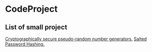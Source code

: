 # CodeProject



## List of small project
<a href="https://github.com/newoviy/CodeProject/tree/main/RandomNumber">Cryptographically secure pseudo-random number generators.<a>
<a href="https://github.com/newoviy/CodeProject/tree/main/SaltedPasswordHashing">Salted Password Hashing.<a>
